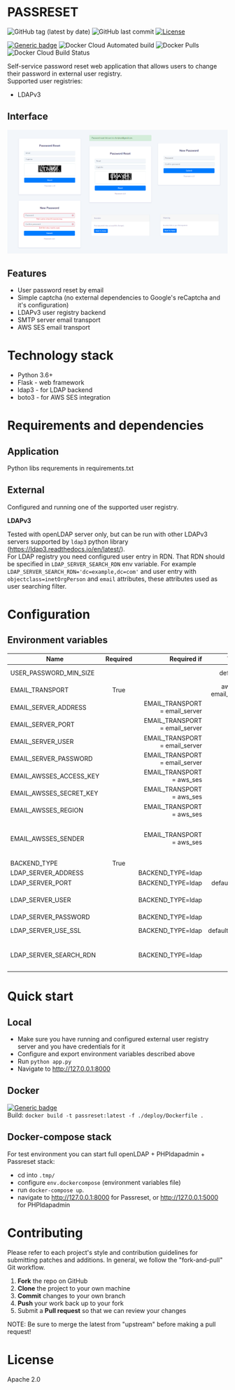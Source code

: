 # PASSRESET
![GitHub tag (latest by date)](https://img.shields.io/github/v/tag/vfabi/passreset)
![GitHub last commit](https://img.shields.io/github/last-commit/vfabi/passreset)
[![License](https://img.shields.io/badge/License-Apache%202.0-blue.svg)](https://opensource.org/licenses/Apache-2.0)

[![Generic badge](https://img.shields.io/badge/hub.docker.com-vfabi/passreset-<>.svg)](https://hub.docker.com/repository/docker/vfabi/passreset)
![Docker Cloud Automated build](https://img.shields.io/docker/cloud/automated/vfabi/passreset)
![Docker Pulls](https://img.shields.io/docker/pulls/vfabi/passreset)
![Docker Cloud Build Status](https://img.shields.io/docker/cloud/build/vfabi/passreset)

Self-service password reset web application that allows users to change their password in external user registry.  
Supported user registries: 
- LDAPv3

## Interface
![Image description](.tmp/interface.png)

## Features
- User password reset by email
- Simple captcha (no external dependencies to Google's reCaptcha and it's configuration)
- LDAPv3 user registry backend
- SMTP server email transport
- AWS SES email transport


# Technology stack
- Python 3.6+
- Flask - web framework
- ldap3 - for LDAP backend
- boto3 - for AWS SES integration


# Requirements and dependencies
## Application
Python libs requrements in requirements.txt

## External
Configured and running one of the supported user registry.  

**LDAPv3**

Tested with openLDAP server only, but can be run with other LDAPv3 servers supported by `ldap3` python library (https://ldap3.readthedocs.io/en/latest/).  
For LDAP registry you need configured user entry in RDN. That RDN should be specified in `LDAP_SERVER_SEARCH_RDN` env variable. For example `LDAP_SERVER_SEARCH_RDN='dc=example,dc=com'` and user entry with `objectclass=inetOrgPerson` and `email` attributes, these attributes used as user searching filter.  


# Configuration
## Environment variables
| Name   |      Required     |  Required if | Values |Description|
|----------|:-------------:|------:|------:|------:|
|USER_PASSWORD_MIN_SIZE|||default=8|user password minimal length size|
|EMAIL_TRANSPORT|True|   |aws_ses, email_server|email transport|
|EMAIL_SERVER_ADDRESS||EMAIL_TRANSPORT = email_server||email server address|
|EMAIL_SERVER_PORT||EMAIL_TRANSPORT = email_server||email server port|
|EMAIL_SERVER_USER||EMAIL_TRANSPORT = email_server||email user|
|EMAIL_SERVER_PASSWORD||EMAIL_TRANSPORT = email_server||email user password|
|EMAIL_AWSSES_ACCESS_KEY||EMAIL_TRANSPORT = aws_ses||AWS access key|
|EMAIL_AWSSES_SECRET_KEY||EMAIL_TRANSPORT = aws_ses||AWS secret key|
|EMAIL_AWSSES_REGION||EMAIL_TRANSPORT = aws_ses||AWS region|
|EMAIL_AWSSES_SENDER||EMAIL_TRANSPORT = aws_ses||'from' email address. Note: this email address should be AWS SES verified to successfully send email messages via AWS SES.|
|BACKEND_TYPE|True||ldap|user registry backend type|
|LDAP_SERVER_ADDRESS||BACKEND_TYPE=ldap||LDAP server ip address|
|LDAP_SERVER_PORT||BACKEND_TYPE=ldap|default=389|LDAP server ip port|
|LDAP_SERVER_USER||BACKEND_TYPE=ldap||LDAP administrator user (DN string, example: `cn=admin,dc=example,dc=com`)|
|LDAP_SERVER_PASSWORD||BACKEND_TYPE=ldap||LDAP user password|
|LDAP_SERVER_USE_SSL||BACKEND_TYPE=ldap|default=False|use SSL for LDAP server connection|
|LDAP_SERVER_SEARCH_RDN||BACKEND_TYPE=ldap||LDAP RDN where searching for user entry by `email` attribute (example: `dc=example,dc=com`)|


# Quick start
## Local
 - Make sure you have running and configured external user registry server and you have credentials for it
 - Configure and export environment variables described above
 - Run `python app.py`
 - Navigate to http://127.0.0.1:8000

## Docker
[![Generic badge](https://img.shields.io/badge/hub.docker.com-vfabi/passreset-<>.svg)](https://hub.docker.com/repository/docker/vfabi/passreset)  
Build: `docker build -t passreset:latest -f ./deploy/Dockerfile .`

## Docker-compose stack 
For test environment you can start full openLDAP + PHPldapadmin + Passreset stack:  
- cd into `.tmp/`
- configure `env.dockercompose` (environment variables file)
- run `docker-compose up`.
- navigate to http://127.0.0.1:8000 for Passreset, or http://127.0.0.1:5000 for PHPldapadmin


# Contributing
Please refer to each project's style and contribution guidelines for submitting patches and additions. In general, we follow the "fork-and-pull" Git workflow.

 1. **Fork** the repo on GitHub
 2. **Clone** the project to your own machine
 3. **Commit** changes to your own branch
 4. **Push** your work back up to your fork
 5. Submit a **Pull request** so that we can review your changes

NOTE: Be sure to merge the latest from "upstream" before making a pull request!


# License
Apache 2.0